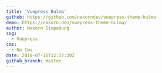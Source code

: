 ```yaml
---
title: 'Vuepress Bulma'
github: https://github.com/nakorndev/vuepress-theme-bulma
demo: https://nakorn.dev/vuepress-theme-bulma/
author: Nakorn Sinpadung
ssg:
  - Vuepress
cms:
  - No Cms
date: 2018-07-16T12:37:30Z
github_branch: master
---
```

